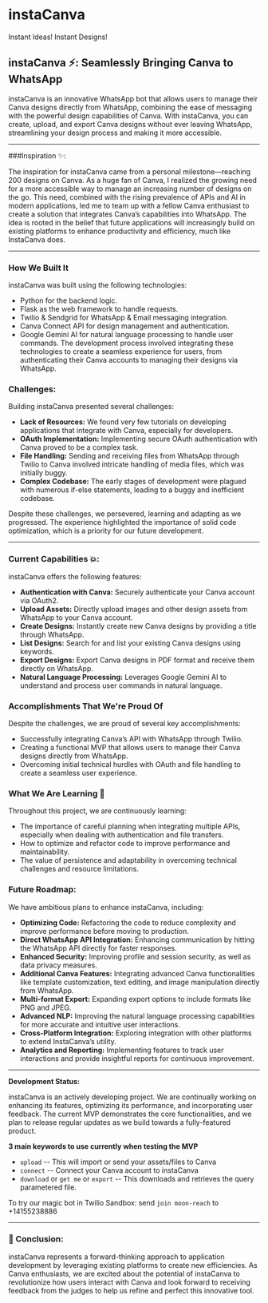 # instaCanva
Instant Ideas! Instant Designs!

## instaCanva ⚡: Seamlessly Bringing Canva to WhatsApp

instaCanva is an innovative WhatsApp bot that allows users to manage their Canva designs directly from WhatsApp, combining the ease of messaging with the powerful design capabilities of Canva. With instaCanva, you can create, upload, and export Canva designs without ever leaving WhatsApp, streamlining your design process and making it more accessible.

---

###Inspiration ✨:

The inspiration for instaCanva came from a personal milestone—reaching 200 designs on Canva. As a huge fan of Canva, I realized the growing need for a more accessible way to manage an increasing number of designs on the go. This need, combined with the rising prevalence of APIs and AI in modern applications, led me to team up with a fellow Canva enthusiast to create a solution that integrates Canva’s capabilities into WhatsApp. The idea is rooted in the belief that future applications will increasingly build on existing platforms to enhance productivity and efficiency, much like InstaCanva does.

---
### How We Built It
instaCanva was built using the following technologies:

- Python for the backend logic.
- Flask as the web framework to handle requests.
- Twilio & Sendgrid for WhatsApp & Email messaging integration.
- Canva Connect API for design management and authentication.
- Google Gemini AI for natural language processing to handle user commands.
The development process involved integrating these technologies to create a seamless experience for users, from authenticating their Canva accounts to managing their designs via WhatsApp.

### Challenges:

Building instaCanva presented several challenges:
- **Lack of Resources:** We found very few tutorials on developing applications that integrate with Canva, especially for developers. 
- **OAuth Implementation:** Implementing secure OAuth authentication with Canva proved to be a complex task.
- **File Handling:** Sending and receiving files from WhatsApp through Twilio to Canva involved intricate handling of media files, which was initially buggy.
- **Complex Codebase:** The early stages of development were plagued with numerous if-else statements, leading to a buggy and inefficient codebase.
  
Despite these challenges, we persevered, learning and adapting as we progressed. The experience highlighted the importance of solid code optimization, which is a priority for our future development.

---

### Current Capabilities 💥:

instaCanva offers the following features:
- **Authentication with Canva:** Securely authenticate your Canva account via OAuth2.
- **Upload Assets:** Directly upload images and other design assets from WhatsApp to your Canva account.
- **Create Designs:** Instantly create new Canva designs by providing a title through WhatsApp.
- **List Designs:** Search for and list your existing Canva designs using keywords.
- **Export Designs:** Export Canva designs in PDF format and receive them directly on WhatsApp.
- **Natural Language Processing:** Leverages Google Gemini AI to understand and process user commands in natural language.

### Accomplishments That We're Proud Of
Despite the challenges, we are proud of several key accomplishments:

- Successfully integrating Canva’s API with WhatsApp through Twilio.
- Creating a functional MVP that allows users to manage their Canva designs directly from WhatsApp.
- Overcoming initial technical hurdles with OAuth and file handling to create a seamless user experience.

### What We Are Learning 🤗
Throughout this project, we are continuously learning:

- The importance of careful planning when integrating multiple APIs, especially when dealing with authentication and file transfers.
- How to optimize and refactor code to improve performance and maintainability.
- The value of persistence and adaptability in overcoming technical challenges and resource limitations.


### Future Roadmap:

We have ambitious plans to enhance instaCanva, including:
- **Optimizing Code:** Refactoring the code to reduce complexity and improve performance before moving to production.
- **Direct WhatsApp API Integration:** Enhancing communication by hitting the WhatsApp API directly for faster responses.
- **Enhanced Security:** Improving profile and session security, as well as data privacy measures.
- **Additional Canva Features:** Integrating advanced Canva functionalities like template customization, text editing, and image manipulation directly from WhatsApp.
- **Multi-format Export:** Expanding export options to include formats like PNG and JPEG.
- **Advanced NLP:** Improving the natural language processing capabilities for more accurate and intuitive user interactions.
- **Cross-Platform Integration:** Exploring integration with other platforms to extend InstaCanva’s utility.
- **Analytics and Reporting:** Implementing features to track user interactions and provide insightful reports for continuous improvement.

---

**Development Status:**

instaCanva is an actively developing project. We are continually working on enhancing its features, optimizing its performance, and incorporating user feedback. The current MVP demonstrates the core functionalities, and we plan to release regular updates as we build towards a fully-featured product.

**3 main keywords to use currently when testing the MVP**
 - `upload` --  This will import or send your assets/files to Canva
 - `connect` -- Connect your Canva account to instaCanva
 - `download` or `get me` or `export` -- This downloads and retrieves the query parametered file.

To try our magic bot in Twilio Sandbox: send `join moon-reach` to +14155238886

---

###  📌 Conclusion:

instaCanva represents a forward-thinking approach to application development by leveraging existing platforms to create new efficiencies. As Canva enthusiasts, we are excited about the potential of instaCanva to revolutionize how users interact with Canva and look forward to receiving feedback from the judges to help us refine and perfect this innovative tool.


